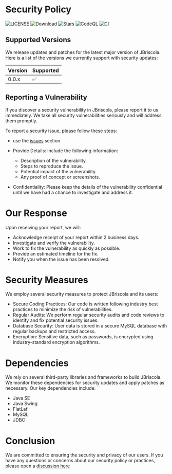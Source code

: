 # Security Policy
[![LICENSE](https://img.shields.io/badge/LICENSE-MIT-blue)](https://github.com/profumato4/Briscola/blob/master/LICENSE.md)
[![Download](https://img.shields.io/github/downloads/profumato4/Briscola/total)](https://github.com/profumato4/Briscola/releases)
[![Stars](https://img.shields.io/github/stars/profumato4/Briscola?logo=github)](https://github.com/profumato4/Briscola)
[![CodeQL](https://github.com/profumato4/Briscola/actions/workflows/github-code-scanning/codeql/badge.svg)](https://github.com/profumato4/Briscola/actions/workflows/github-code-scanning/codeql)
[![CI](https://github.com/profumato4/Briscola/actions/workflows/blank.yml/badge.svg)](https://github.com/profumato4/Briscola/actions/workflows/blank.yml)


## Supported Versions

We release updates and patches for the latest major version of JBriscola. Here is a list of the versions we currently support with security updates:

| Version | Supported          |
| ------- | ------------------ |
| 0.0.x   | :white_check_mark: |



## Reporting a Vulnerability

If you discover a security vulnerability in JBriscola, please report it to us immediately. We take all security vulnerabilities seriously and will address them promptly.

To report a security issue, please follow these steps:

- use the [issues](https://github.com/profumato4/Briscola/issues) section

- Provide Details: Include the following information:
  - Description of the vulnerability.
  - Steps to reproduce the issue.
  - Potential impact of the vulnerability.
  - Any proof of concept or screenshots.
- Confidentiality: Please keep the details of the vulnerability confidential until we have had a chance to investigate and address it.

# Our Response
Upon receiving your report, we will:

- Acknowledge receipt of your report within 2 business days.
- Investigate and verify the vulnerability.
- Work to fix the vulnerability as quickly as possible.
- Provide an estimated timeline for the fix.
- Notify you when the issue has been resolved.

# Security Measures
We employ several security measures to protect JBriscola and its users:
- Secure Coding Practices: Our code is written following industry best practices to minimize the risk of vulnerabilities.
- Regular Audits: We perform regular security audits and code reviews to identify and fix potential security issues.
- Database Security: User data is stored in a secure MySQL database with regular backups and restricted access.
- Encryption: Sensitive data, such as passwords, is encrypted using industry-standard encryption algorithms.

# Dependencies
We rely on several third-party libraries and frameworks to build JBriscola. We monitor these dependencies for security updates and apply patches as necessary. Our key dependencies include:

- Java SE
- Java Swing
- FlatLaf
- MySQL
- JDBC

# Conclusion
We are committed to ensuring the security and privacy of our users. If you have any questions or concerns about our security policy or practices, please open a [discussion here](https://github.com/profumato4/Briscola/discussions)
